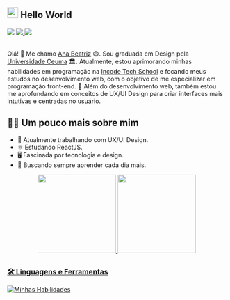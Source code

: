 ## <img src="https://media.giphy.com/media/hvRJCLFzcasrR4ia7z/giphy.gif" width="25"> Hello World

<div>
  <a href="https://www.linkedin.com/in/ana-beatriz-lima-dev/" target="_blank"><img src="https://img.shields.io/badge/LinkedIn-0077B5?style=for-the-badge&logo=linkedin&logoColor=white"></a>
  <a href="" target="_blank">
    <img src="https://img.shields.io/badge/Dribbble-EA4C89?style=for-the-badge&logo=dribbble&logoColor=white" target="_blank">
  </a>
  <a href="" target="_blank">
    <img src="https://img.shields.io/badge/Behance-053EFF?style=for-the-badge&logo=behance&logoColor=white" target="_blank">
  </a>  
</div>                                                                            
&nbsp;

Olá! 👋 Me chamo [Ana Beatriz](https://www.linkedin.com/in/ana-beatriz-lima-dev/) 😄. Sou graduada em Design pela [Universidade Ceuma](https://www.extranet.ceuma.br/hotsite/) 🏛️. Atualmente, estou aprimorando minhas habilidades em programação na [Incode Tech School](https://www.linkedin.com/school/incode-tech-school/) e focando meus estudos no desenvolvimento web, com o objetivo de me especializar em programação front-end. 🌱 Além do desenvolvimento web, também estou me aprofundando em conceitos de UX/UI Design para criar interfaces mais intutivas e centradas no usuário.

## 👨‍🚀 Um pouco mais sobre mim
- 🔭 Atualmente trabalhando com UX/UI Design.
- ⚛️ Estudando ReactJS.
- 🖥️ Fascinada por tecnologia e design.
- 🚀 Buscando sempre aprender cada dia mais.

<div align="center">
  <a href="https://github.com/anapzw">
  <img height="180em" src="https://github-readme-stats.vercel.app/api?username=anapzw&show_icons=true&theme=outrun&include_all_commits=true&count_private=true"/>
  <img height="180em" src="https://github-readme-stats.vercel.app/api/top-langs/?username=anapzw&layout=compact&langs_count=7&theme=outrun"/>
</div>

##
 
### 🛠️ Linguagens e Ferramentas  

[![Minhas Habilidades](https://skillicons.dev/icons?i=html,css,js,ts,react,figma,xd,ai)](https://skillicons.dev)
